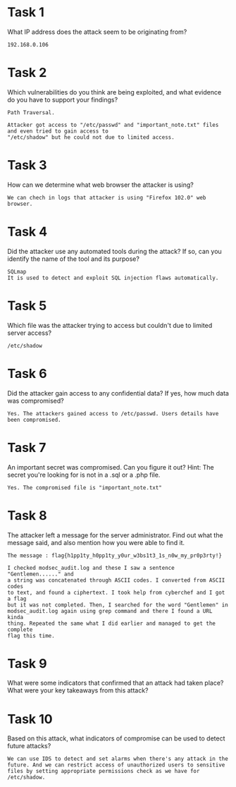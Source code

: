 # Task 1
What IP address does the attack seem to be originating from?

    192.168.0.106

# Task 2
Which vulnerabilities do you think are being exploited, and what evidence do you have to support your findings?
    
    Path Traversal. 
    
    Attacker got access to "/etc/passwd" and "important_note.txt" files and even tried to gain access to 
    "/etc/shadow" but he could not due to limited access.

# Task 3
How can we determine what web browser the attacker is using?

    We can chech in logs that attacker is using "Firefox 102.0" web browser.
    
# Task 4
Did the attacker use any automated tools during the attack? If so, can you identify the name of the tool and its purpose?
    
    SQLmap
    It is used to detect and exploit SQL injection flaws automatically.
    
# Task 5
Which file was the attacker trying to access but couldn't due to limited server access?
    
    /etc/shadow

# Task 6
Did the attacker gain access to any confidential data? If yes, how much data was compromised?

    Yes. The attackers gained access to /etc/passwd. Users details have been compromised.
    
# Task 7
An important secret was compromised. Can you figure it out? Hint: The secret you're looking for is not in a .sql or a .php file.

    Yes. The compromised file is "important_note.txt"

# Task 8
The attacker left a message for the server administrator. Find out what the message said, and also mention how you were able to find it.

    The message : flag{h1pp1ty_h0pp1ty_y0ur_w3bs1t3_1s_n0w_my_pr0p3rty!}
    
    I checked modsec_audit.log and these I saw a sentence "Gentlemen......" and 
    a string was concatenated through ASCII codes. I converted from ASCII codes 
    to text, and found a ciphertext. I took help from cyberchef and I got a flag 
    but it was not completed. Then, I searched for the word "Gentlemen" in 
    modsec_audit.log again using grep command and there I found a URL kinda 
    thing. Repeated the same what I did earlier and managed to get the complete 
    flag this time.

# Task 9
What were some indicators that confirmed that an attack had taken place? What were your key takeaways from this attack?

    
    
# Task 10
Based on this attack, what indicators of compromise can be used to detect future attacks?
    
    We can use IDS to detect and set alarms when there's any attack in the future. And we can restrict access of unauthorized users to sensitive files by setting appropriate permissions check as we have for /etc/shadow.

